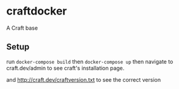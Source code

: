# craftdocker
A Craft base

## Setup

run `docker-compose build`
then `docker-compose up`
then navigate to craft.dev/admin to see craft's installation page.

and http://craft.dev/craftversion.txt to see the correct version
